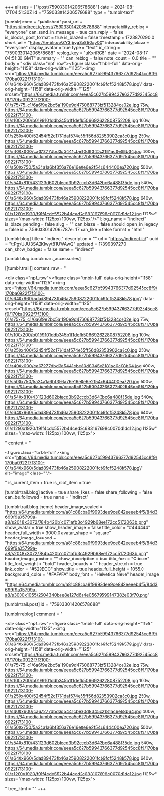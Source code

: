 +++
aliases = ["/post/759033014206578688"]
date = 2024-08-17T04:51:30Z
id = "759033014206578688"
type = "tumblr-text"

[tumblr]
state = "published"
post_url = "https://indirect.io/post/759033014206578688"
interactability_reblog = "everyone"
can_send_in_message = true
can_reply = false
is_blocks_post_format = true
is_blazed = false
timestamp = 1723870290.0
short_url = "https://tmblr.co/ZY3jbyg8e850ay00"
interactability_blaze = "everyone"
display_avatar = true
type = "text"
id_string = "759033014206578688"
reblog_key = "uKxriRG6"
date = "2024-08-17 04:51:30 GMT"
summary = ""
can_reblog = false
note_count = 0.0
title = ""
body = "<div class=\"npf_row\"><figure class=\"tmblr-full\" data-orig-height=\"1158\" data-orig-width=\"1125\"><img src=\"https://64.media.tumblr.com/eeea5c627b59943766377d92545cc8f9/170ba0922f7f3100-01/s640x960/5dad89473fb46a25908222001fcb9fcf5248b578.jpg\" data-orig-height=\"1158\" data-orig-width=\"1125\" srcset=\"https://64.media.tumblr.com/eeea5c627b59943766377d92545cc8f9/170ba0922f7f3100-01/s75x75_c1/6a6f9e2bc5a1190e9d476068773bf513284ce02e.jpg 75w, https://64.media.tumblr.com/eeea5c627b59943766377d92545cc8f9/170ba0922f7f3100-01/s100x200/b0199101ddb345b1f1defb506692622808752208.jpg 100w, https://64.media.tumblr.com/eeea5c627b59943766377d92545cc8f9/170ba0922f7f3100-01/s250x400/52454f52c1761daf574e55ff56d82853902ca8c0.jpg 250w, https://64.media.tumblr.com/eeea5c627b59943766377d92545cc8f9/170ba0922f7f3100-01/s400x600/ca67277dbd3d5441cbe80d8345c2181ac6e98b64.jpg 400w, https://64.media.tumblr.com/eeea5c627b59943766377d92545cc8f9/170ba0922f7f3100-01/s500x750/5a34a1a6bf356a76e16e0e6e2f54c644400ea720.jpg 500w, https://64.media.tumblr.com/eeea5c627b59943766377d92545cc8f9/170ba0922f7f3100-01/s540x810/431123d602bfecd3b92cccb3d643bc6a488f35de.jpg 540w, https://64.media.tumblr.com/eeea5c627b59943766377d92545cc8f9/170ba0922f7f3100-01/s640x960/5dad89473fb46a25908222001fcb9fcf5248b578.jpg 640w, https://64.media.tumblr.com/eeea5c627b59943766377d92545cc8f9/170ba0922f7f3100-01/s1280x1920/f91f4cdc5572b44ced2c683167698c0070d1dc12.jpg 1125w\" sizes=\"(max-width: 1125px) 100vw, 1125px\"/></figure></div>"
blog_name = "indirect"
is_blaze_pending = false
slug = ""
can_blaze = false
should_open_in_legacy = false
id = 7.590330142065787e+17
can_like = false
format = "html"

[tumblr.blog]
title = "indirect"
description = ""
url = "https://indirect.io/"
uuid = "t:PgyUJU3SA2Klwyt81UWAwQ"
updated = 1739939727.0
can_show_badges = false
name = "indirect"

[tumblr.blog.tumblrmart_accessories]

[[tumblr.trail]]
content_raw = "<p><div class=\"npf_row\"><figure class=\"tmblr-full\" data-orig-height=\"1158\" data-orig-width=\"1125\"><img src=\"https://64.media.tumblr.com/eeea5c627b59943766377d92545cc8f9/170ba0922f7f3100-01/s640x960/5dad89473fb46a25908222001fcb9fcf5248b578.jpg\" data-orig-height=\"1158\" data-orig-width=\"1125\" srcset=\"https://64.media.tumblr.com/eeea5c627b59943766377d92545cc8f9/170ba0922f7f3100-01/s75x75_c1/6a6f9e2bc5a1190e9d476068773bf513284ce02e.jpg 75w, https://64.media.tumblr.com/eeea5c627b59943766377d92545cc8f9/170ba0922f7f3100-01/s100x200/b0199101ddb345b1f1defb506692622808752208.jpg 100w, https://64.media.tumblr.com/eeea5c627b59943766377d92545cc8f9/170ba0922f7f3100-01/s250x400/52454f52c1761daf574e55ff56d82853902ca8c0.jpg 250w, https://64.media.tumblr.com/eeea5c627b59943766377d92545cc8f9/170ba0922f7f3100-01/s400x600/ca67277dbd3d5441cbe80d8345c2181ac6e98b64.jpg 400w, https://64.media.tumblr.com/eeea5c627b59943766377d92545cc8f9/170ba0922f7f3100-01/s500x750/5a34a1a6bf356a76e16e0e6e2f54c644400ea720.jpg 500w, https://64.media.tumblr.com/eeea5c627b59943766377d92545cc8f9/170ba0922f7f3100-01/s540x810/431123d602bfecd3b92cccb3d643bc6a488f35de.jpg 540w, https://64.media.tumblr.com/eeea5c627b59943766377d92545cc8f9/170ba0922f7f3100-01/s640x960/5dad89473fb46a25908222001fcb9fcf5248b578.jpg 640w, https://64.media.tumblr.com/eeea5c627b59943766377d92545cc8f9/170ba0922f7f3100-01/s1280x1920/f91f4cdc5572b44ced2c683167698c0070d1dc12.jpg 1125w\" sizes=\"(max-width: 1125px) 100vw, 1125px\"></figure></div></p>"
content = "<p><figure class=\"tmblr-full\"><img src=\"https://64.media.tumblr.com/eeea5c627b59943766377d92545cc8f9/170ba0922f7f3100-01/s640x960/5dad89473fb46a25908222001fcb9fcf5248b578.jpg\" alt=\"image\" class=\"\"/></figure></p>"
is_current_item = true
is_root_item = true

[tumblr.trail.blog]
active = true
share_likes = false
share_following = false
can_be_followed = true
name = "indirect"

[tumblr.trail.blog.theme]
header_image_scaled = "https://64.media.tumblr.com/a81c88cba9f9993dee9ce842eeeeb4f5/84d3699f9a05799a-a8/s2048x3072/784b420b1c071afb3c4929b68ee172cc5172063b.png"
show_avatar = true
show_header_image = false
title_color = "#444444"
header_full_width = 3000.0
avatar_shape = "square"
header_image_focused = "https://64.media.tumblr.com/a81c88cba9f9993dee9ce842eeeeb4f5/84d3699f9a05799a-a8/s2048x3072/784b420b1c071afb3c4929b68ee172cc5172063b.png"
header_image_poster = ""
show_description = true
title_font = "Gibson"
title_font_weight = "bold"
header_bounds = ""
header_stretch = true
link_color = "#529ECC"
show_title = true
header_full_height = 1055.0
background_color = "#FAFAFA"
body_font = "Helvetica Neue"
header_image = "https://64.media.tumblr.com/a81c88cba9f9993dee9ce842eeeeb4f5/84d3699f9a05799a-a8/s3000x1055/2604340bee8e127d6a4e05679599147382e03f70.png"

[tumblr.trail.post]
id = "759033014206578688"

[tumblr.reblog]
comment = "<p><div class=\"npf_row\"><figure class=\"tmblr-full\" data-orig-height=\"1158\" data-orig-width=\"1125\"><img src=\"https://64.media.tumblr.com/eeea5c627b59943766377d92545cc8f9/170ba0922f7f3100-01/s640x960/5dad89473fb46a25908222001fcb9fcf5248b578.jpg\" data-orig-height=\"1158\" data-orig-width=\"1125\" srcset=\"https://64.media.tumblr.com/eeea5c627b59943766377d92545cc8f9/170ba0922f7f3100-01/s75x75_c1/6a6f9e2bc5a1190e9d476068773bf513284ce02e.jpg 75w, https://64.media.tumblr.com/eeea5c627b59943766377d92545cc8f9/170ba0922f7f3100-01/s100x200/b0199101ddb345b1f1defb506692622808752208.jpg 100w, https://64.media.tumblr.com/eeea5c627b59943766377d92545cc8f9/170ba0922f7f3100-01/s250x400/52454f52c1761daf574e55ff56d82853902ca8c0.jpg 250w, https://64.media.tumblr.com/eeea5c627b59943766377d92545cc8f9/170ba0922f7f3100-01/s400x600/ca67277dbd3d5441cbe80d8345c2181ac6e98b64.jpg 400w, https://64.media.tumblr.com/eeea5c627b59943766377d92545cc8f9/170ba0922f7f3100-01/s500x750/5a34a1a6bf356a76e16e0e6e2f54c644400ea720.jpg 500w, https://64.media.tumblr.com/eeea5c627b59943766377d92545cc8f9/170ba0922f7f3100-01/s540x810/431123d602bfecd3b92cccb3d643bc6a488f35de.jpg 540w, https://64.media.tumblr.com/eeea5c627b59943766377d92545cc8f9/170ba0922f7f3100-01/s640x960/5dad89473fb46a25908222001fcb9fcf5248b578.jpg 640w, https://64.media.tumblr.com/eeea5c627b59943766377d92545cc8f9/170ba0922f7f3100-01/s1280x1920/f91f4cdc5572b44ced2c683167698c0070d1dc12.jpg 1125w\" sizes=\"(max-width: 1125px) 100vw, 1125px\"></figure></div></p>"
tree_html = ""
+++

